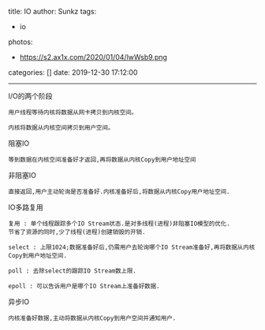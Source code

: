 title: IO
author: Sunkz
tags:

- io

photos:

  - https://s2.ax1x.com/2020/01/04/lwWsb9.png

categories: []
date: 2019-12-30 17:12:00

---
I/O的两个阶段

```
用户线程等待内核将数据从网卡拷贝到内核空间。
```

```
内核将数据从内核空间拷贝到用户空间。
```

阻塞IO

```
等到数据在内核空间准备好才返回,再将数据从内核Copy到用户地址空间
```

非阻塞IO

```
直接返回,用户主动轮询是否准备好.内核准备好后,将数据从内核Copy用户地址空间.
```

IO多路复用

```
复用 : 单个线程跟踪多个IO Stream状态.是对多线程(进程)非阻塞IO模型的优化.
节省了资源的同时,少了线程(进程)创建销毁的开销.
```

```
select : 上限1024;数据准备好后,仍需用户去轮询哪个IO Stream准备好,再将数据从内核Copy到用户地址空间.
```

```
poll : 去除select的跟踪IO Stream数上限.
```

```
epoll : 可以告诉用户是哪个IO Stream上准备好数据.
```

异步IO

```
内核准备好数据,主动将数据从内核Copy到用户空间并通知用户.
```